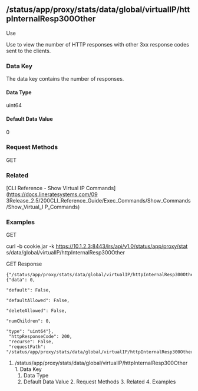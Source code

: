 ## /status/app/proxy/stats/data/global/virtualIP/httpInternalResp300Other

Use

Use to view the number of HTTP responses with other 3xx response codes sent to
the clients.

### Data Key

The data key contains the number of responses.

#### Data Type

uint64

#### Default Data Value

0

### Request Methods

GET

### Related

[CLI Reference - Show Virtual IP Commands](https://docs.lineratesystems.com/09
3Release_2.5/200CLI_Reference_Guide/Exec_Commands/Show_Commands/Show_Virtual_I
P_Commands)

### Examples

GET

curl -b cookie.jar -k https://10.1.2.3:8443/lrs/api/v1.0/status/app/proxy/stat
s/data/global/virtualIP/httpInternalResp300Other

GET Response

    
    {"/status/app/proxy/stats/data/global/virtualIP/httpInternalResp300Other": {"data": 0,
                                                                                 "default": False,
                                                                                 "defaultAllowed": False,
                                                                                 "deleteAllowed": False,
                                                                                 "numChildren": 0,
                                                                                 "type": "uint64"},
     "httpResponseCode": 200,
     "recurse": False,
     "requestPath": "/status/app/proxy/stats/data/global/virtualIP/httpInternalResp300Other"}
    

  1. /status/app/proxy/stats/data/global/virtualIP/httpInternalResp300Other
    1. Data Key
      1. Data Type
      2. Default Data Value
    2. Request Methods
    3. Related
    4. Examples

